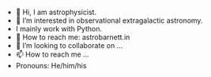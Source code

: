 - 👋 Hi, I am astrophysicist. 
- 👀 I’m interested in observational extragalactic astronomy.
- I mainly work with Python. 
- 🌱 How to reach me: astrobarnett.in
- 💞️ I’m looking to collaborate on ...
- 📫 How to reach me ...
- Pronouns: He/him/his

<!---
astrobarnett/astrobarnett is a ✨ special ✨ repository because its `README.md` (this file) appears on your GitHub profile.
You can click the Preview link to take a look at your changes.
--->
